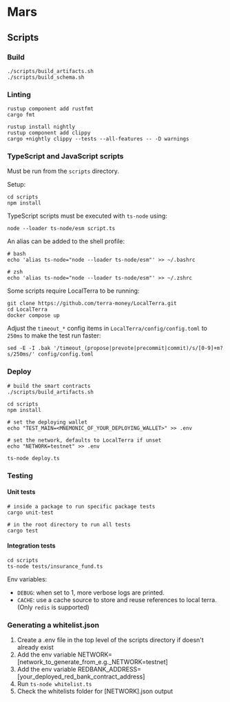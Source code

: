 # Mars
## Scripts

### Build

```
./scripts/build_artifacts.sh
./scripts/build_schema.sh
```

### Linting

```
rustup component add rustfmt
cargo fmt

rustup install nightly
rustup component add clippy
cargo +nightly clippy --tests --all-features -- -D warnings
```

### TypeScript and JavaScript scripts

Must be run from the `scripts` directory.

Setup:

```
cd scripts
npm install
```

TypeScript scripts must be executed with `ts-node` using:

```
node --loader ts-node/esm script.ts
```

An alias can be added to the shell profile:

```
# bash
echo 'alias ts-node="node --loader ts-node/esm"' >> ~/.bashrc

# zsh
echo 'alias ts-node="node --loader ts-node/esm"' >> ~/.zshrc
```

Some scripts require LocalTerra to be running:

```
git clone https://github.com/terra-money/LocalTerra.git
cd LocalTerra
docker compose up
```

Adjust the `timeout_*` config items in `LocalTerra/config/config.toml` to `250ms` to make the test run faster:

```
sed -E -I .bak '/timeout_(propose|prevote|precommit|commit)/s/[0-9]+m?s/250ms/' config/config.toml
```

### Deploy

```
# build the smart contracts
./scripts/build_artifacts.sh

cd scripts
npm install

# set the deploying wallet
echo "TEST_MAIN=<MNEMONIC_OF_YOUR_DEPLOYING_WALLET>" >> .env

# set the network, defaults to LocalTerra if unset
echo "NETWORK=testnet" >> .env

ts-node deploy.ts
```

### Testing
#### Unit tests

```
# inside a package to run specific package tests
cargo unit-test

# in the root directory to run all tests
cargo test
```

#### Integration tests

```
cd scripts
ts-node tests/insurance_fund.ts
```

Env variables:
- `DEBUG`: when set to 1, more verbose logs are printed.
- `CACHE`: use a cache source to store and reuse references to local terra. (Only `redis` is supported)

### Generating a whitelist.json

1. Create a .env file in the top level of the scripts directory if doesn't already exist
2. Add the env variable NETWORK=[network_to_generate_from_e.g._NETWORK=testnet]
3. Add the env variable REDBANK_ADDRESS=[your_deployed_red_bank_contract_address]
4. Run `ts-node whitelist.ts`
5. Check the whitelists folder for [NETWORK].json output
